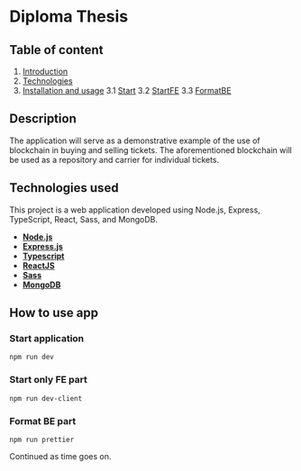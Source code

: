 # Diploma Thesis

## Table of content
1. [Introduction](#description)
2. [Technologies](#technologies-used)
3. [Installation and usage](#how-to-use-app)
  3.1 [Start](#start-application)
  3.2 [StartFE](#start-only-fe-part)
  3.3 [FormatBE](#format-be-part)


## Description 
The application will serve as a demonstrative example of the use of blockchain in buying and selling tickets. The aforementioned blockchain will be used as a repository and carrier for individual tickets.

## Technologies used
This project is a web application developed using Node.js, Express, TypeScript, React, Sass, and MongoDB. 
- [**Node.js**](https://nodejs.org/en)
- [**Express.js**](https://expressjs.com/)
- [**Typescript**](https://www.typescriptlang.org/)
- [**ReactJS**](https://react.dev/)
- [**Sass**](https://sass-lang.com/)
- [**MongoDB**](https://www.mongodb.com/)

## How to use app
### Start application
`npm run dev`

### Start only FE part
`npm run dev-client`

### Format BE part
`npm run prettier`

Continued as time goes on. 



